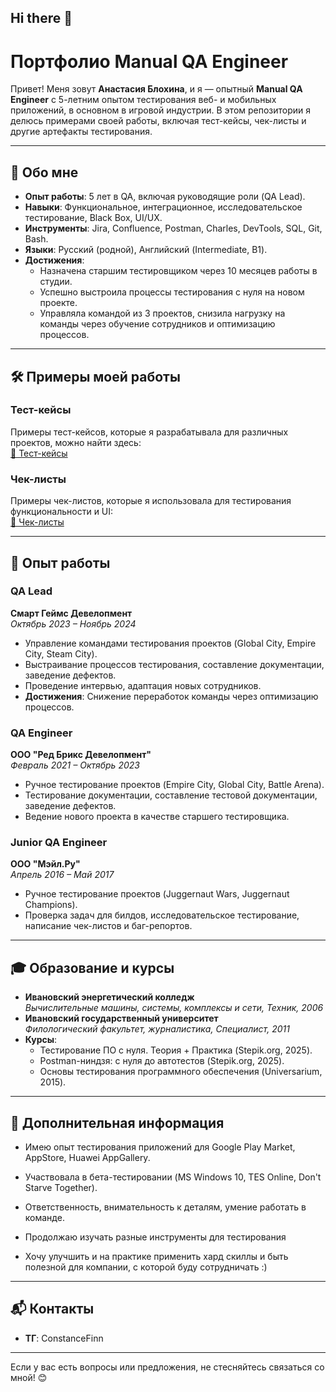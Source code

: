 ## Hi there 👋
# Портфолио Manual QA Engineer

Привет! Меня зовут **Анастасия Блохина**, и я — опытный **Manual QA Engineer** с 5-летним опытом тестирования веб- и мобильных приложений, в основном в игровой индустрии. В этом репозитории я делюсь примерами своей работы, включая тест-кейсы, чек-листы и другие артефакты тестирования.

---

## 📌 Обо мне

- **Опыт работы**: 5 лет в QA, включая руководящие роли (QA Lead).
- **Навыки**: Функциональное, интеграционное, исследовательское тестирование, Black Box, UI/UX.
- **Инструменты**: Jira, Confluence, Postman, Charles, DevTools, SQL, Git, Bash.
- **Языки**: Русский (родной), Английский (Intermediate, B1).
- **Достижения**:
  - Назначена старшим тестировщиком через 10 месяцев работы в студии.
  - Успешно выстроила процессы тестирования с нуля на новом проекте.
  - Управляла командой из 3 проектов, снизила нагрузку на команды через обучение сотрудников и оптимизацию процессов.

---

## 🛠 Примеры моей работы

### Тест-кейсы
Примеры тест-кейсов, которые я разрабатывала для различных проектов, можно найти здесь:  
[📎 Тест-кейсы](https://docs.google.com/spreadsheets/d/1z85wDTQrKkVCedJDWbTvO47KIkpO2-DMrwyPwE9lsyE/edit?usp=drive_link)

### Чек-листы
Примеры чек-листов, которые я использовала для тестирования функциональности и UI:  
[📎 Чек-листы](https://docs.google.com/spreadsheets/d/1lzdbRKW1tPjkJnAc7UA9QatvhwNHla3UHLOTSaU6q08/edit?usp=drive_link)

---

## 🚀 Опыт работы

### **QA Lead**  
**Смарт Геймс Девелопмент**  
_Октябрь 2023 – Ноябрь 2024_  
- Управление командами тестирования проектов (Global City, Empire City, Steam City).  
- Выстраивание процессов тестирования, составление документации, заведение дефектов.  
- Проведение интервью, адаптация новых сотрудников.  
- **Достижения**: Снижение переработок команды через оптимизацию процессов.

### **QA Engineer**  
**ООО "Ред Брикс Девелопмент"**  
_Февраль 2021 – Октябрь 2023_  
- Ручное тестирование проектов (Empire City, Global City, Battle Arena).  
- Тестирование документации, составление тестовой документации, заведение дефектов.  
- Ведение нового проекта в качестве старшего тестировщика.

### **Junior QA Engineer**  
**ООО "Мэйл.Ру"**  
_Апрель 2016 – Май 2017_  
- Ручное тестирование проектов (Juggernaut Wars, Juggernaut Champions).  
- Проверка задач для билдов, исследовательское тестирование, написание чек-листов и баг-репортов.

---

## 🎓 Образование и курсы

- **Ивановский энергетический колледж**  
  _Вычислительные машины, системы, комплексы и сети, Техник, 2006_  
- **Ивановский государственный университет**  
  _Филологический факультет, журналистика, Специалист, 2011_  
- **Курсы**:  
  - Тестирование ПО с нуля. Теория + Практика (Stepik.org, 2025).  
  - Postman-ниндзя: с нуля до автотестов (Stepik.org, 2025).  
  - Основы тестирования программного обеспечения (Universarium, 2015).

---

## 📂 Дополнительная информация

- Имею опыт тестирования приложений для Google Play Market, AppStore, Huawei AppGallery.  
- Участвовала в бета-тестировании (MS Windows 10, TES Online, Don't Starve Together).  
- Ответственность, внимательность к деталям, умение работать в команде.

- Продолжаю изучать разные инструменты для тестирования
- Хочу улучшить и на практике применить хард скиллы и быть полезной для компании, с которой буду сотрудничать :)

---

## 📬 Контакты

- **ТГ**: ConstanceFinn 

---

Если у вас есть вопросы или предложения, не стесняйтесь связаться со мной! 😊
